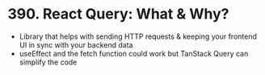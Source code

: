 # 390. React Query: What & Why?

-   Library that helps with sending HTTP requests & keeping your frontend UI in sync with your backend data
-   useEffect and the fetch function could work but TanStack Query can simplify the code
